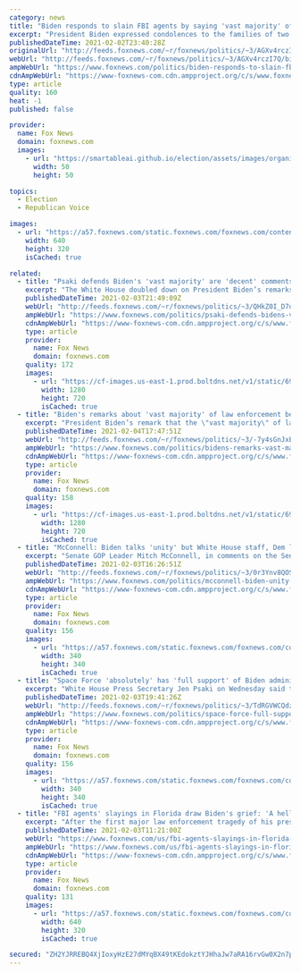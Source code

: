 ```yaml
---
category: news
title: "Biden responds to slain FBI agents by saying 'vast majority' of agents are 'decent, honorable people'"
excerpt: "President Biden expressed condolences to the families of two FBI agents killed while trying to serve a warrant in connection with a child pornography and violence against children investigation Tuesday, then added that the “vast, vast majority” of U.S. law enforcement officers were “decent, honorable"
publishedDateTime: 2021-02-02T23:40:28Z
originalUrl: "http://feeds.foxnews.com/~r/foxnews/politics/~3/AGXv4rczI7Q/biden-responds-to-slain-fbi-agents-majority-of-agents-are-decent"
webUrl: "http://feeds.foxnews.com/~r/foxnews/politics/~3/AGXv4rczI7Q/biden-responds-to-slain-fbi-agents-majority-of-agents-are-decent"
ampWebUrl: "https://www.foxnews.com/politics/biden-responds-to-slain-fbi-agents-majority-of-agents-are-decent.amp"
cdnAmpWebUrl: "https://www-foxnews-com.cdn.ampproject.org/c/s/www.foxnews.com/politics/biden-responds-to-slain-fbi-agents-majority-of-agents-are-decent.amp"
type: article
quality: 160
heat: -1
published: false

provider:
  name: Fox News
  domain: foxnews.com
  images:
    - url: "https://smartableai.github.io/election/assets/images/organizations/foxnews.com-50x50.jpg"
      width: 50
      height: 50

topics:
  - Election
  - Republican Voice

images:
  - url: "https://a57.foxnews.com/static.foxnews.com/foxnews.com/content/uploads/2021/02/640/320/biden-fbi.jpg?ve=1&tl=1"
    width: 640
    height: 320
    isCached: true

related:
  - title: "Psaki defends Biden's 'vast majority' are 'decent' comments about FBI agents"
    excerpt: "The White House doubled down on President Biden’s remarks Tuesday saying that a “vast majority” of law enforcement officers were “decent, honorable people” after two FBI agents were killed in the line of duty. "
    publishedDateTime: 2021-02-03T21:49:09Z
    webUrl: "http://feeds.foxnews.com/~r/foxnews/politics/~3/QHkZ0I_D7uo/psaki-defends-bidens-vast-majority-comments-fbi-agents"
    ampWebUrl: "https://www.foxnews.com/politics/psaki-defends-bidens-vast-majority-comments-fbi-agents.amp"
    cdnAmpWebUrl: "https://www-foxnews-com.cdn.ampproject.org/c/s/www.foxnews.com/politics/psaki-defends-bidens-vast-majority-comments-fbi-agents.amp"
    type: article
    provider:
      name: Fox News
      domain: foxnews.com
    quality: 172
    images:
      - url: "https://cf-images.us-east-1.prod.boltdns.net/v1/static/694940094001/2123699e-fc69-4564-9016-14d730cd1ee6/69071da9-c2b0-4d24-b2be-36afef17e81a/1280x720/match/image.jpg"
        width: 1280
        height: 720
        isCached: true
  - title: "Biden's remarks about 'vast majority' of law enforcement being 'decent' shows fear of far left: McFarland"
    excerpt: "President Biden’s remark that the \"vast majority\" of law enforcement officers are \"decent\" this week demonstrated he's worried about offending the far-left flank of his party, KT McFarland said on Thursday."
    publishedDateTime: 2021-02-04T17:47:51Z
    webUrl: "http://feeds.foxnews.com/~r/foxnews/politics/~3/-7y4sGnJxEg/bidens-remarks-vast-majority-law-enforcement-decent-far-left-mcfarland"
    ampWebUrl: "https://www.foxnews.com/politics/bidens-remarks-vast-majority-law-enforcement-decent-far-left-mcfarland.amp"
    cdnAmpWebUrl: "https://www-foxnews-com.cdn.ampproject.org/c/s/www.foxnews.com/politics/bidens-remarks-vast-majority-law-enforcement-decent-far-left-mcfarland.amp"
    type: article
    provider:
      name: Fox News
      domain: foxnews.com
    quality: 158
    images:
      - url: "https://cf-images.us-east-1.prod.boltdns.net/v1/static/694940094001/c5733c9b-0b81-4e59-a908-4f4020250c0a/1565313a-4aa1-4755-b995-15c553859b2b/1280x720/match/image.jpg"
        width: 1280
        height: 720
        isCached: true
  - title: "McConnell: Biden talks 'unity' but White House staff, Dem leadership have different 'playbook' on COVID talks"
    excerpt: "Senate GOP Leader Mitch McConnell, in comments on the Senate floor Wednesday, alleged that President Biden's staff and Democrats in Congress are preventing the president from making a deal with Republicans on coronavirus relief. "
    publishedDateTime: 2021-02-03T16:26:51Z
    webUrl: "http://feeds.foxnews.com/~r/foxnews/politics/~3/0r3Ynv8QOSE/mcconnell-biden-unity-different-playbook-covid-talks"
    ampWebUrl: "https://www.foxnews.com/politics/mcconnell-biden-unity-different-playbook-covid-talks.amp"
    cdnAmpWebUrl: "https://www-foxnews-com.cdn.ampproject.org/c/s/www.foxnews.com/politics/mcconnell-biden-unity-different-playbook-covid-talks.amp"
    type: article
    provider:
      name: Fox News
      domain: foxnews.com
    quality: 156
    images:
      - url: "https://a57.foxnews.com/static.foxnews.com/foxnews.com/content/uploads/2020/01/340/340/Screen-Shot-2020-01-15-at-11.36.03-AM.png?ve=1&tl=1"
        width: 340
        height: 340
        isCached: true
  - title: "Space Force 'absolutely' has 'full support' of Biden administration, Psaki says after controversial comments"
    excerpt: "White House Press Secretary Jen Psaki on Wednesday said the U.S. Space Force \"absolutely\" has the \"full support\" of the Biden administration, and said they are \"not revisiting the decision\" to establish the sixth branch of the U.S. military as she cleaned up comments from a day earlier."
    publishedDateTime: 2021-02-03T19:41:26Z
    webUrl: "http://feeds.foxnews.com/~r/foxnews/politics/~3/TdRGVWCQdzc/space-force-full-support-biden-administration"
    ampWebUrl: "https://www.foxnews.com/politics/space-force-full-support-biden-administration.amp"
    cdnAmpWebUrl: "https://www-foxnews-com.cdn.ampproject.org/c/s/www.foxnews.com/politics/space-force-full-support-biden-administration.amp"
    type: article
    provider:
      name: Fox News
      domain: foxnews.com
    quality: 156
    images:
      - url: "https://a57.foxnews.com/static.foxnews.com/foxnews.com/content/uploads/2020/10/340/340/brooke-singman-headshot.jpg?ve=1&tl=1"
        width: 340
        height: 340
        isCached: true
  - title: "FBI agents' slayings in Florida draw Biden's grief: 'A hell of a price to pay'"
    excerpt: "After the first major law enforcement tragedy of his presidency, Joe Biden expressed condolences to the families of two FBI agents killed Tuesday while trying to serve a warrant in connection with a child pornography and violence against children investigation in Florida."
    publishedDateTime: 2021-02-03T11:21:00Z
    webUrl: "https://www.foxnews.com/us/fbi-agents-slayings-in-florida-draw-bidens-grief-a-hell-of-a-price-to-pay"
    ampWebUrl: "https://www.foxnews.com/us/fbi-agents-slayings-in-florida-draw-bidens-grief-a-hell-of-a-price-to-pay.amp"
    cdnAmpWebUrl: "https://www-foxnews-com.cdn.ampproject.org/c/s/www.foxnews.com/us/fbi-agents-slayings-in-florida-draw-bidens-grief-a-hell-of-a-price-to-pay.amp"
    type: article
    provider:
      name: Fox News
      domain: foxnews.com
    quality: 131
    images:
      - url: "https://a57.foxnews.com/static.foxnews.com/foxnews.com/content/uploads/2021/02/640/320/FBI-AP-4.jpg?ve=1&tl=1"
        width: 640
        height: 320
        isCached: true

secured: "ZH2YJRREBQ4XjIoxyHzE27dMYqBX49tKEdokztYJHhaJw7aRA16rvGw0X2n7pcYWavKpu4v/a5zsmLacs/fGFqZ3e7ybMPW4HRNbj1DbEAzh1FbrhFLWa297bbHodwKtiVZ+c4RMLkD0+XuYYVfwlY9D6LdrA1ff4et8JaGu82jp5M6O3w3WN5M6CajRSNLTyuQQ2jGX2PgbgnT9qMlYxCzmXvUQzND7F2TuBTSjz5xjH+XQIBpeAsGunrXNSZqUdxhWWsnD4YAh7/hbgfV2pgBYBPVFSy/yf0PF6po/EpxNbq84yPCBOktIfDt6W2281YuO+RbuQNEwlzs+RWMygzzddzS4r5vgUWny2uBtSc0=;bQ+JoMOTCNVwkcKJmfbzhw=="
---
```


